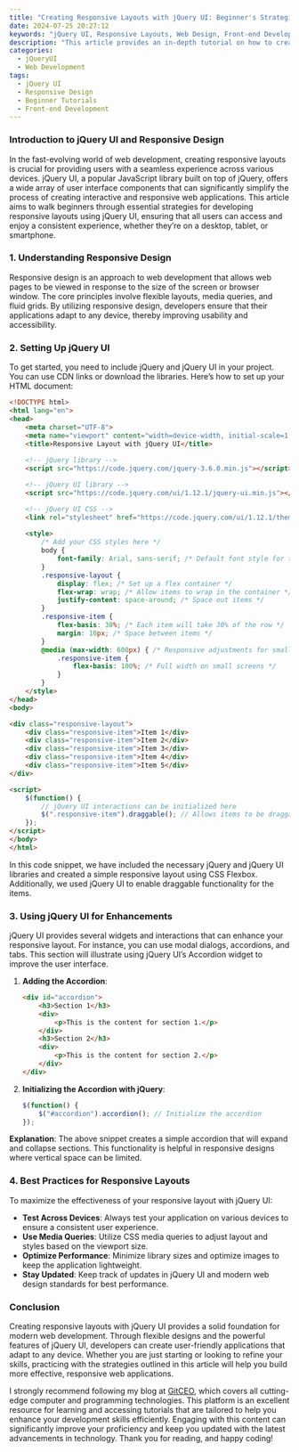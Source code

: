 ```yaml
---
title: "Creating Responsive Layouts with jQuery UI: Beginner's Strategies"
date: 2024-07-25 20:27:12
keywords: "jQuery UI, Responsive Layouts, Web Design, Front-end Development, Beginners Guide"
description: "This article provides an in-depth tutorial on how to create responsive layouts using jQuery UI. It will guide beginners through the technical background, steps for implementation, and additional resources for further learning. With practical code examples and detailed explanations, readers will learn effective strategies for building responsive web applications that adapt seamlessly across different devices. The article will also highlight the importance of responsive design in modern web development and how jQuery UI can enhance user experience."
categories:
  - jQueryUI
  - Web Development
tags:
  - jQuery UI
  - Responsive Design
  - Beginner Tutorials
  - Front-end Development
---
```


### Introduction to jQuery UI and Responsive Design

In the fast-evolving world of web development, creating responsive layouts is crucial for providing users with a seamless experience across various devices. jQuery UI, a popular JavaScript library built on top of jQuery, offers a wide array of user interface components that can significantly simplify the process of creating interactive and responsive web applications. This article aims to walk beginners through essential strategies for developing responsive layouts using jQuery UI, ensuring that all users can access and enjoy a consistent experience, whether they’re on a desktop, tablet, or smartphone.

<!-- more -->

### 1. Understanding Responsive Design

Responsive design is an approach to web development that allows web pages to be viewed in response to the size of the screen or browser window. The core principles involve flexible layouts, media queries, and fluid grids. By utilizing responsive design, developers ensure that their applications adapt to any device, thereby improving usability and accessibility.

### 2. Setting Up jQuery UI

To get started, you need to include jQuery and jQuery UI in your project. You can use CDN links or download the libraries. Here’s how to set up your HTML document:

```html
<!DOCTYPE html>
<html lang="en">
<head>
    <meta charset="UTF-8">
    <meta name="viewport" content="width=device-width, initial-scale=1.0"> <!-- Ensures responsive scaling -->
    <title>Responsive Layout with jQuery UI</title>
    
    <!-- jQuery library -->
    <script src="https://code.jquery.com/jquery-3.6.0.min.js"></script> <!-- Import jQuery -->

    <!-- jQuery UI library -->
    <script src="https://code.jquery.com/ui/1.12.1/jquery-ui.min.js"></script> <!-- Import jQuery UI -->

    <!-- jQuery UI CSS -->
    <link rel="stylesheet" href="https://code.jquery.com/ui/1.12.1/themes/base/jquery-ui.css"> <!-- jQuery UI styles -->
    
    <style>
        /* Add your CSS styles here */
        body {
            font-family: Arial, sans-serif; /* Default font style for the page */
        }
        .responsive-layout {
            display: flex; /* Set up a flex container */
            flex-wrap: wrap; /* Allow items to wrap in the container */
            justify-content: space-around; /* Space out items */
        }
        .responsive-item {
            flex-basis: 30%; /* Each item will take 30% of the row */
            margin: 10px; /* Space between items */
        }
        @media (max-width: 600px) { /* Responsive adjustments for smaller screens */
            .responsive-item {
                flex-basis: 100%; /* Full width on small screens */
            }
        }
    </style>
</head>
<body>

<div class="responsive-layout">
    <div class="responsive-item">Item 1</div>
    <div class="responsive-item">Item 2</div>
    <div class="responsive-item">Item 3</div>
    <div class="responsive-item">Item 4</div>
    <div class="responsive-item">Item 5</div>
</div>

<script>
    $(function() {
        // jQuery UI interactions can be initialized here
        $(".responsive-item").draggable(); // Allows items to be draggable using jQuery UI
    });
</script>
</body>
</html>
```
In this code snippet, we have included the necessary jQuery and jQuery UI libraries and created a simple responsive layout using CSS Flexbox. Additionally, we used jQuery UI to enable draggable functionality for the items.

### 3. Using jQuery UI for Enhancements

jQuery UI provides several widgets and interactions that can enhance your responsive layout. For instance, you can use modal dialogs, accordions, and tabs. This section will illustrate using jQuery UI’s Accordion widget to improve the user interface.

1. **Adding the Accordion**:
   ```html
   <div id="accordion">
       <h3>Section 1</h3> 
       <div>
           <p>This is the content for section 1.</p>
       </div>
       <h3>Section 2</h3>
       <div>
           <p>This is the content for section 2.</p>
       </div>
   </div>
   ```

2. **Initializing the Accordion with jQuery**:
   ```javascript
   $(function() {
       $("#accordion").accordion(); // Initialize the accordion
   });
   ```

**Explanation**: The above snippet creates a simple accordion that will expand and collapse sections. This functionality is helpful in responsive designs where vertical space can be limited.

### 4. Best Practices for Responsive Layouts

To maximize the effectiveness of your responsive layout with jQuery UI:

- **Test Across Devices**: Always test your application on various devices to ensure a consistent user experience.
- **Use Media Queries**: Utilize CSS media queries to adjust layout and styles based on the viewport size. 
- **Optimize Performance**: Minimize library sizes and optimize images to keep the application lightweight.
- **Stay Updated**: Keep track of updates in jQuery UI and modern web design standards for best performance.

### Conclusion

Creating responsive layouts with jQuery UI provides a solid foundation for modern web development. Through flexible designs and the powerful features of jQuery UI, developers can create user-friendly applications that adapt to any device. Whether you are just starting or looking to refine your skills, practicing with the strategies outlined in this article will help you build more effective, responsive web applications. 

I strongly recommend following my blog at [GitCEO](https://gitceo.com), which covers all cutting-edge computer and programming technologies. This platform is an excellent resource for learning and accessing tutorials that are tailored to help you enhance your development skills efficiently. Engaging with this content can significantly improve your proficiency and keep you updated with the latest advancements in technology. Thank you for reading, and happy coding!
